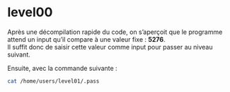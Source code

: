 # level00

Après une décompilation rapide du code, on s’aperçoit que le programme attend un input qu’il compare à une valeur fixe : **5276**.  
Il suffit donc de saisir cette valeur comme input pour passer au niveau suivant.  

Ensuite, avec la commande suivante :  

```bash
cat /home/users/level01/.pass
